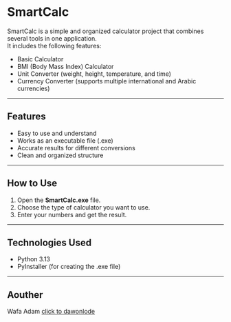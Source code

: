 # SmartCalc

SmartCalc is a simple and organized calculator project that combines several tools in one application.  
It includes the following features:

- Basic Calculator  
- BMI (Body Mass Index) Calculator  
- Unit Converter (weight, height, temperature, and time)  
- Currency Converter (supports multiple international and Arabic currencies)

---

## Features
- Easy to use and understand  
- Works as an executable file (.exe)  
- Accurate results for different conversions  
- Clean and organized structure

---

## How to Use
1. Open the **SmartCalc.exe** file.  
2. Choose the type of calculator you want to use.  
3. Enter your numbers and get the result.  

---

## Technologies Used
- Python 3.13  
- PyInstaller (for creating the .exe file)

---

## Aouther
Wafa Adam
[ click to dawonlode  ](https://github.com/username/repo-name/raw/main/main.exe)
